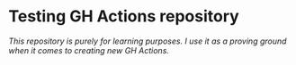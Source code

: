 # Testing GH Actions repository

*This repository is purely for learning purposes. I use it as a proving ground when it comes to creating new GH Actions.*
